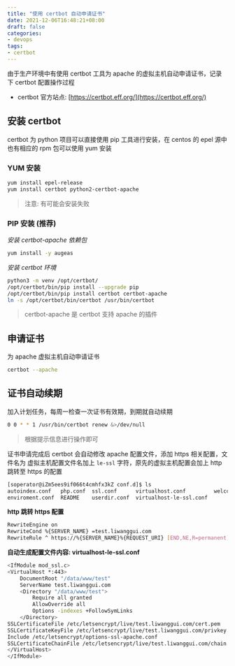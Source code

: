 ```yaml
---
title: "使用 certbot 自动申请证书"
date: 2021-12-06T16:48:21+08:00
draft: false
categories: 
- devops
tags:
- certbot
---
```


由于生产环境中有使用 certbot 工具为 apache 的虚拟主机自动申请证书，记录下 certbot 配置操作过程

- certbot 官方站点: [https://certbot.eff.org/](https://certbot.eff.org/)

## 安装 certbot

certbot 为 python 项目可以直接使用 pip 工具进行安装，在 centos 的 epel 源中也有相应的 rpm 包可以使用 yum 安装

### YUM 安装

```bash
yum install epel-release
yum install certbot python2-certbot-apache
```

> 注意: 有可能会安装失败

### PIP 安装 (推荐)

*安装 certbot-apache 依赖包*

```bash
yum install -y augeas
```

*安装 certbot 环境*

```bash
python3 -m venv /opt/certbot/
/opt/certbot/bin/pip install --upgrade pip
/opt/certbot/bin/pip install certbot certbot-apache
ln -s /opt/certbot/bin/certbot /usr/bin/certbot
```

> certbot-apache 是 certbot 支持 apache 的插件

## 申请证书

为 apache 虚拟主机自动申请证书

```bash
certbot --apache
```

## 证书自动续期

加入计划任务，每周一检查一次证书有效期，到期就自动续期

```bash
0 0 * * 1 /usr/bin/certbot renew &>/dev/null
```

> 根据提示信息进行操作即可

证书申请完成后 certbot 会自动修改 apache 配置文件，添加 https 相关配置，文件名为 虚拟主机配置文件名加上 `le-ssl` 字符，原先的虚拟主机配置会加上 http 跳转至 https 的配置

```bash
[soperator@iZm5ees9if066t4cmhfx3kZ conf.d]$ ls
autoindex.conf   php.conf  ssl.conf      virtualhost.conf         welcome.conf
enviroment.conf  README    userdir.conf  virtualhost-le-ssl.conf  
```

**http 跳转 https 配置**

```bash
RewriteEngine on
RewriteCond %{SERVER_NAME} =test.liwanggui.com
RewriteRule ^ https://%{SERVER_NAME}%{REQUEST_URI} [END,NE,R=permanent]
```

**自动生成配置文件内容: virtualhost-le-ssl.conf**

```bash
<IfModule mod_ssl.c>
<VirtualHost *:443>
    DocumentRoot "/data/www/test"
    ServerName test.liwanggui.com
    <Directory "/data/www/test">
        Require all granted
        AllowOverride all
        Options -indexes +FollowSymLinks
    </Directory>
SSLCertificateFile /etc/letsencrypt/live/test.liwanggui.com/cert.pem
SSLCertificateKeyFile /etc/letsencrypt/live/test.liwanggui.com/privkey.pem
Include /etc/letsencrypt/options-ssl-apache.conf
SSLCertificateChainFile /etc/letsencrypt/live/test.liwanggui.com/chain.pem
</VirtualHost>
</IfModule>
```
